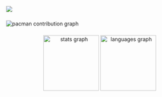<div>
  <img style="100%" src="https://capsule-render.vercel.app/api?type=waving&height=100&section=header&reversal=false&fontSize=70&fontColor=FFFFFF&fontAlign=50&fontAlignY=50&stroke=-&descSize=20&descAlign=50&descAlignY=50&theme=cobalt"  />
</div>

###

<picture>
  <source media="(prefers-color-scheme: dark)" srcset="https://raw.githubusercontent.com/TheBullarmstrong/TheBullarmstrong/output/pacman-contribution-graph-dark.svg">
  <source media="(prefers-color-scheme: light)" srcset="https://raw.githubusercontent.com/TheBullarmstrong/TheBullarmstrong/output/pacman-contribution-graph.svg">
  <img alt="pacman contribution graph" src="https://raw.githubusercontent.com/TheBullarmstrong/TheBullarmstrong/output/pacman-contribution-graph.svg">
</picture>

###

<div align="center">
  <img src="https://github-readme-stats.vercel.app/api?username=TheBullarmstrong&hide_title=false&hide_rank=false&show_icons=true&include_all_commits=true&count_private=true&disable_animations=false&theme=dracula&locale=en&hide_border=false&order=1" height="150" alt="stats graph"  />
  <img src="https://github-readme-stats.vercel.app/api/top-langs?username=TheBullarmstrong&locale=en&hide_title=false&layout=compact&card_width=320&langs_count=5&theme=dracula&hide_border=false&order=2" height="150" alt="languages graph"  />
</div>

###
